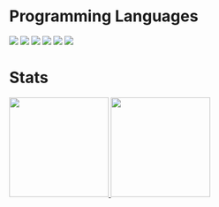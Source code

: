 

# Programming Languages

<div>
<img loading="lazy" src="https://img.shields.io/badge/PHP-777BB4?style=for-the-badge&logo=php&logoColor=black&color=black&labelColor=orange"/>
<img loading="lazy" src="https://img.shields.io/badge/HTML-239120?style=for-the-badge&logo=html5&logoColor=black&color=black&labelColor=orange"/>          
<img loading="lazy" src="https://img.shields.io/badge/CSS-239120?style=for-the-badge&logo=css3&logoColor=black&color=black&labelColor=orange"/>  
<img loading="lazy" src="https://img.shields.io/badge/MySQL-00000F?style=for-the-badge&logo=mysql&logoColor=black&color=black&labelColor=orange"/>  
<img loading="lazy" src="https://img.shields.io/badge/C%23-239120?style=for-the-badge&logo=c-sharp&logoColor=black&color=black&labelColor=orange"/>  
<img loading="lazy" src="https://img.shields.io/badge/JavaScript-F7DF1E?style=for-the-badge&logo=javascript&logoColor=black&color=black&labelColor=orange"/>  

</div>

# Stats

<div>
<a href="https://github.com/Matheus12467">
<img loading="lazy" height="180em" src="https://github-readme-stats.vercel.app/api/top-langs/?username=Matheus12467&layout=compact&langs_count=7&theme=gruvbox"/>
<img loading="lazy" height="180em" src="https://github-readme-stats.vercel.app/api?username=Matheus12467&show_icons=true&theme=gruvbox&include_all_commits=true&count_private=true"/>
</div> 


